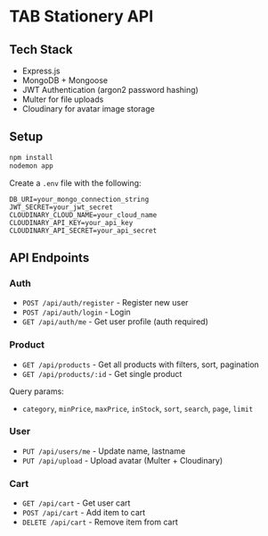 # TAB Stationery API

## Tech Stack
- Express.js
- MongoDB + Mongoose
- JWT Authentication (argon2 password hashing)
- Multer for file uploads
- Cloudinary for avatar image storage

## Setup
```bash
npm install
nodemon app
```

Create a `.env` file with the following:
```
DB_URI=your_mongo_connection_string
JWT_SECRET=your_jwt_secret
CLOUDINARY_CLOUD_NAME=your_cloud_name
CLOUDINARY_API_KEY=your_api_key
CLOUDINARY_API_SECRET=your_api_secret
```

## API Endpoints

### Auth
- `POST /api/auth/register` - Register new user
- `POST /api/auth/login` - Login
- `GET /api/auth/me` - Get user profile (auth required)

### Product
- `GET /api/products` - Get all products with filters, sort, pagination
- `GET /api/products/:id` - Get single product

Query params:
- `category`, `minPrice`, `maxPrice`, `inStock`, `sort`, `search`, `page`, `limit`

### User
- `PUT /api/users/me` - Update name, lastname
- `PUT /api/upload` - Upload avatar (Multer + Cloudinary)

### Cart
- `GET /api/cart` - Get user cart
- `POST /api/cart` - Add item to cart
- `DELETE /api/cart` - Remove item from cart
